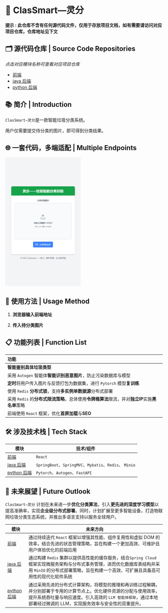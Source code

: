 # 🤖 ClasSmart—灵分

**提示 : 此仓库不含有任何源代码文件，仅用于存放项目文档，如有需要请访问对应项目仓库，仓库地址见下文**  
## 🗂 源代码仓库 | Source Code Repositories

*点击对应模块名称可查看对应项目仓库*
- [前端](https://github.com/KamikazEr101/ClasSmart_frontend) 
- [java 后端](https://github.com/KamikazEr101/ClasSmart_backend_java) 
- [python 后端](https://github.com/Ying-Luan/ClasSmart_backend_python) 

## 📚 简介 | Introduction

`ClasSmart—灵分`是一款智能垃圾分类系统。  

用户仅需要提交待分类的图片，即可得到分类结果。 

## 🌐 一套代码，多端适配 | Multiple Endpoints

<img src="./assets/appshow_ap.png" style="zoom:40%;" />


## 🚀 使用方法 | Usage Method

1. **浏览器输入前端地址**

2. **传入待分类图片**

## 📋 功能列表 | Function List

| 功能                                                         |
| :----------------------------------------------------------- |
| **智能鉴别具体垃圾类型**                                     |
| 采用 `Autogen` 智能体**智能识别恶意图片**，防止污染数据库与模型 |
| **定时**将用户传入图片与反馈打包为数据集，进行 `Pytorch` 模型**复训练** |
| 使用 `Redis` **分布式锁**，支持**多实例单数据源**分布式部署    |
| 采用 `Redis` 的**分布式限流策略**，总体使用**令牌桶算法**限流，并对**独立IP**实施**黑名单**策略 |
| 前端使用 `React` 框架，优化**首屏加载**与**SEO**               |

## 🛠️ 涉及技术栈 | Tech Stack

| 模块       | 技术/组件 |
| ---------- | --------- |
| [前端](https://github.com/KamikazEr101/ClasSmart_frontend) | `React` |
| [java 后端](https://github.com/KamikazEr101/ClasSmart_backend_java) | `SpringBoot`、`SpringMVC`、`Mybatis`、`Redis`、 `Minio` |
| [python 后端](https://github.com/Ying-Luan/ClasSmart_backend_python) | `Pytorch`、`Autogen`、`FastAPI` |



## 🔮 未来展望 | Future Outlook

`ClasSmart—灵分` 计划在未来进一步**优化分类算法**，引入**更先进的深度学习模型**以提高准确率，实现**企业级分布式部署**。同时，计划扩展至更多智能设备，打造物联网垃圾分类生态系统，并推出多语言支持以服务全球用户。



| 模块        | 未来方向                                                     |
| ----------- | ------------------------------------------------------------ |
| [前端](https://github.com/KamikazEr101/ClasSmart_frontend)        | 通过持续迭代 `React` 框架以增强其性能、组件复用性和虚拟 DOM 的效率，结合先进的状态管理策略，旨在构建一个更加高效、可维护且用户体验优化的前端应用 |
| [java 后端](https://github.com/KamikazEr101/ClasSmart_backend_java)   | 通过构建 `Redis` 集群以提供高性能的缓存服务，结合`Spring Cloud` 框架实现微服务架构与分布式事务管理，进而优化数据库表结构并采用 `MinIO` 的分布式部署策略，旨在构建一个高效、可扩展且具备高可用性的现代化软件系统 |
| [python 后端](https://github.com/Ying-Luan/ClasSmart_backend_python) | 通过采用先进的分布式计算架构，将模型的推理和再训练过程解耦，并分别部署于专用的计算节点上。优化硬件资源的分配与使用效率，提升系统吞吐量与响应速度。引入高效的 `LLM 智能体框架`，通过本地部署经过微调的 LLM，实现服务效率与安全性的双重提升。 |